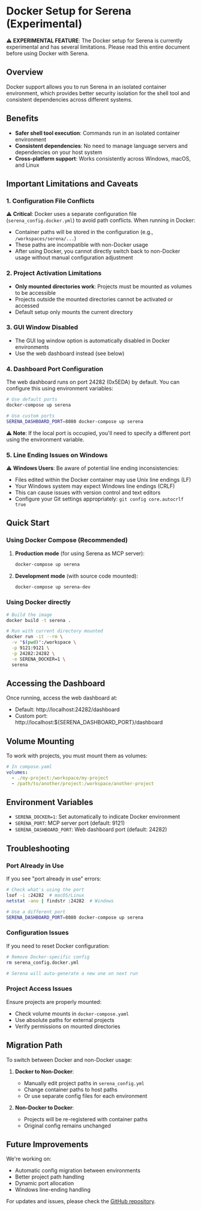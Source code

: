 # Docker Setup for Serena (Experimental)

⚠️ **EXPERIMENTAL FEATURE**: The Docker setup for Serena is currently experimental and has several limitations. Please read this entire document before using Docker with Serena.

## Overview

Docker support allows you to run Serena in an isolated container environment, which provides better security isolation for the shell tool and consistent dependencies across different systems.

## Benefits

- **Safer shell tool execution**: Commands run in an isolated container environment
- **Consistent dependencies**: No need to manage language servers and dependencies on your host system
- **Cross-platform support**: Works consistently across Windows, macOS, and Linux

## Important Limitations and Caveats

### 1. Configuration File Conflicts

⚠️ **Critical**: Docker uses a separate configuration file (`serena_config.docker.yml`) to avoid path conflicts. When running in Docker:
- Container paths will be stored in the configuration (e.g., `/workspaces/serena/...`)
- These paths are incompatible with non-Docker usage
- After using Docker, you cannot directly switch back to non-Docker usage without manual configuration adjustment

### 2. Project Activation Limitations

- **Only mounted directories work**: Projects must be mounted as volumes to be accessible
- Projects outside the mounted directories cannot be activated or accessed
- Default setup only mounts the current directory

### 3. GUI Window Disabled

- The GUI log window option is automatically disabled in Docker environments
- Use the web dashboard instead (see below)

### 4. Dashboard Port Configuration

The web dashboard runs on port 24282 (0x5EDA) by default. You can configure this using environment variables:

```bash
# Use default ports
docker-compose up serena

# Use custom ports
SERENA_DASHBOARD_PORT=8080 docker-compose up serena
```

⚠️ **Note**: If the local port is occupied, you'll need to specify a different port using the environment variable.

### 5. Line Ending Issues on Windows

⚠️ **Windows Users**: Be aware of potential line ending inconsistencies:
- Files edited within the Docker container may use Unix line endings (LF)
- Your Windows system may expect Windows line endings (CRLF)
- This can cause issues with version control and text editors
- Configure your Git settings appropriately: `git config core.autocrlf true`

## Quick Start

### Using Docker Compose (Recommended)

1. **Production mode** (for using Serena as MCP server):
   ```bash
   docker-compose up serena
   ```

2. **Development mode** (with source code mounted):
   ```bash
   docker-compose up serena-dev
   ```

### Using Docker directly

```bash
# Build the image
docker build -t serena .

# Run with current directory mounted
docker run -it --rm \
  -v "$(pwd)":/workspace \
  -p 9121:9121 \
  -p 24282:24282 \
  -e SERENA_DOCKER=1 \
  serena
```

## Accessing the Dashboard

Once running, access the web dashboard at:
- Default: http://localhost:24282/dashboard
- Custom port: http://localhost:${SERENA_DASHBOARD_PORT}/dashboard

## Volume Mounting

To work with projects, you must mount them as volumes:

```yaml
# In compose.yaml
volumes:
  - ./my-project:/workspace/my-project
  - /path/to/another/project:/workspace/another-project
```

## Environment Variables

- `SERENA_DOCKER=1`: Set automatically to indicate Docker environment
- `SERENA_PORT`: MCP server port (default: 9121)
- `SERENA_DASHBOARD_PORT`: Web dashboard port (default: 24282)

## Troubleshooting

### Port Already in Use

If you see "port already in use" errors:
```bash
# Check what's using the port
lsof -i :24282  # macOS/Linux
netstat -ano | findstr :24282  # Windows

# Use a different port
SERENA_DASHBOARD_PORT=8080 docker-compose up serena
```

### Configuration Issues

If you need to reset Docker configuration:
```bash
# Remove Docker-specific config
rm serena_config.docker.yml

# Serena will auto-generate a new one on next run
```

### Project Access Issues

Ensure projects are properly mounted:
- Check volume mounts in `docker-compose.yaml`
- Use absolute paths for external projects
- Verify permissions on mounted directories

## Migration Path

To switch between Docker and non-Docker usage:

1. **Docker to Non-Docker**:
   - Manually edit project paths in `serena_config.yml`
   - Change container paths to host paths
   - Or use separate config files for each environment

2. **Non-Docker to Docker**:
   - Projects will be re-registered with container paths
   - Original config remains unchanged

## Future Improvements

We're working on:
- Automatic config migration between environments
- Better project path handling
- Dynamic port allocation
- Windows line-ending handling

For updates and issues, please check the [GitHub repository](https://github.com/diazoxide/serena).
